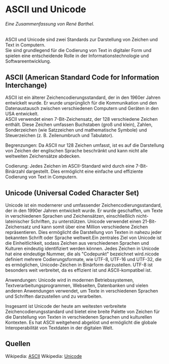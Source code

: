 # ASCII und Unicode

###### _Eine Zusammenfassung von René Barthel._

ASCII und Unicode sind zwei Standards zur Darstellung von Zeichen und Text in Computern.  
Sie sind grundlegend für die Codierung von Text in digitaler Form und spielen eine entscheidende Rolle in der Informationstechnologie und Softwareentwicklung.

## ASCII (American Standard Code for Information Interchange)

ASCII ist ein älterer Zeichencodierungsstandard, der in den 1960er Jahren entwickelt wurde. Er wurde ursprünglich für die Kommunikation und den Datenaustausch zwischen verschiedenen Computern und Geräten in den USA entwickelt.  
ASCII verwendet einen 7-Bit-Zeichensatz, der 128 verschiedene Zeichen enthält. Diese Zeichen umfassen Buchstaben (groß und klein), Zahlen, Sonderzeichen (wie Satzzeichen und mathematische Symbole) und Steuerzeichen (z. B. Zeilenumbruch und Tabulator).

Begrenzungen: Da ASCII nur 128 Zeichen umfasst, ist es auf die Darstellung von Zeichen der englischen Sprache beschränkt und kann nicht alle weltweiten Zeichensätze abdecken.

Codierung: Jedes Zeichen im ASCII-Standard wird durch eine 7-Bit-Binärzahl dargestellt. Dies ermöglicht eine einfache und effiziente Codierung von Text in Computern.

## Unicode (Universal Coded Character Set)

Unicode ist ein modernerer und umfassender Zeichencodierungsstandard, der in den 1990er Jahren entwickelt wurde. Er wurde geschaffen, um Texte in verschiedenen Sprachen und Zeichensätzen, einschließlich nicht-lateinischer Schriften, zu unterstützen. Unicode verwendet einen 21-Bit-Zeichensatz und kann somit über eine Million verschiedene Zeichen repräsentieren. Dies ermöglicht die Darstellung von Texten in nahezu jeder bekannten Schrift oder Sprache weltweit.Ein zentrales Ziel von Unicode ist die Einheitlichkeit, sodass Zeichen aus verschiedenen Sprachen und Kulturen eindeutig identifiziert werden können. Jedes Zeichen in Unicode hat eine eindeutige Nummer, die als "Codepunkt" bezeichnet wird.nicode definiert mehrere Codierungsformate, wie UTF-8, UTF-16 und UTF-32, die es ermöglichen, Unicode-Zeichen in Binärform darzustellen. UTF-8 ist besonders weit verbreitet, da es effizient ist und ASCII-kompatibel ist.

Anwendungen: Unicode wird in modernen Betriebssystemen, Textverarbeitungsprogrammen, Webseiten, Datenbanken und vielen anderen Anwendungen verwendet, um Texte in verschiedenen Sprachen und Schriften darzustellen und zu verarbeiten.

Insgesamt ist Unicode der heute am weitesten verbreitete Zeichencodierungsstandard und bietet eine breite Palette von Zeichen für die Darstellung von Texten in verschiedenen Sprachen und kulturellen Kontexten. Es hat ASCII weitgehend abgelöst und ermöglicht die globale Interoperabilität von Textdaten in der digitalen Welt.

## Quellen

Wikipedia: [ASCII](https://de.wikipedia.org/wiki/American_Standard_Code_for_Information_Interchange)
Wikipedia: [Unicode](https://de.wikipedia.org/wiki/Unicode)
